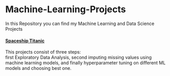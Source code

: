 # Machine-Learning-Projects
In this Repository you can find my Machine Learning and Data Science Projects<br>
#### [Spaceship Titanic](https://github.com/MeysamAgah/Machine-Learning-Projects/blob/main/Spaceship_Titanic.ipynb)<br>
This projects consist of three steps:<br>
first Exploratory Data Analysis, second imputing missing values using machine learning models, and finally hyperparameter tuning on different ML models and choosing best one.
